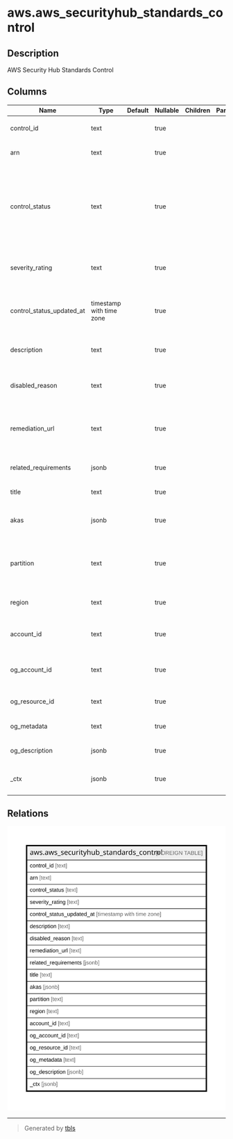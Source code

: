 # aws.aws_securityhub_standards_control

## Description

AWS Security Hub Standards Control

## Columns

| Name | Type | Default | Nullable | Children | Parents | Comment |
| ---- | ---- | ------- | -------- | -------- | ------- | ------- |
| control_id | text |  | true |  |  | The identifier of the security standard control. |
| arn | text |  | true |  |  | The ARN of the security standard control. |
| control_status | text |  | true |  |  | The current status of the security standard control. Indicates whether the control is enabled or disabled. Security Hub does not check against disabled controls. |
| severity_rating | text |  | true |  |  | The severity of findings generated from this security standard control. |
| control_status_updated_at | timestamp with time zone |  | true |  |  | The date and time that the status of the security standard control was most recently updated. |
| description | text |  | true |  |  | The longer description of the security standard control. |
| disabled_reason | text |  | true |  |  | The reason provided for the most recent change in status for the control. |
| remediation_url | text |  | true |  |  | A link to remediation information for the control in the Security Hub user documentation. |
| related_requirements | jsonb |  | true |  |  | The list of requirements that are related to this control. |
| title | text |  | true |  |  | Title of the resource. |
| akas | jsonb |  | true |  |  | Array of globally unique identifier strings (also known as) for the resource. |
| partition | text |  | true |  |  | The AWS partition in which the resource is located (aws, aws-cn, or aws-us-gov). |
| region | text |  | true |  |  | The AWS Region in which the resource is located. |
| account_id | text |  | true |  |  | The AWS Account ID in which the resource is located. |
| og_account_id | text |  | true |  |  | The Platform Account ID in which the resource is located. |
| og_resource_id | text |  | true |  |  | The unique ID of the resource in opengovernance. |
| og_metadata | text |  | true |  |  | Platform Metadata of the AWS resource. |
| og_description | jsonb |  | true |  |  | The full model description of the resource |
| _ctx | jsonb |  | true |  |  | Steampipe context in JSON form, e.g. connection_name. |

## Relations

![er](aws.aws_securityhub_standards_control.svg)

---

> Generated by [tbls](https://github.com/k1LoW/tbls)
